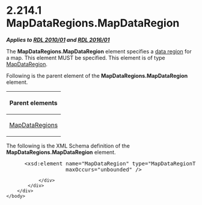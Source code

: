 <html dir="LTR" xmlns:mshelp="http://msdn.microsoft.com/mshelp" xmlns:ddue="http://ddue.schemas.microsoft.com/authoring/2003/5" xmlns:xlink="http://www.w3.org/1999/xlink" xmlns:tool="http://www.microsoft.com/tooltip">
    <head>
        <meta http-equiv="Content-Type" content="text/html; CHARSET=utf-8"></meta>
        <meta name="save" content="history"></meta>
        <title>2.214.1 MapDataRegions.MapDataRegion</title>
        <xml>
            <mshelp:toctitle title="2.214.1 MapDataRegions.MapDataRegion"></mshelp:toctitle>
            <mshelp:rltitle title="[MS-RDL]: MapDataRegions.MapDataRegion"></mshelp:rltitle>
            <mshelp:keyword index="A" term="7d6a4ffe-5a37-4e99-baf4-92b278e22787"></mshelp:keyword>
            <mshelp:attr name="DCSext.ContentType" value="open specification"></mshelp:attr>
            <mshelp:attr name="AssetID" value="7d6a4ffe-5a37-4e99-baf4-92b278e22787"></mshelp:attr>
            <mshelp:attr name="TopicType" value="kbRef"></mshelp:attr>
            <mshelp:attr name="DCSext.Title" value="[MS-RDL]: MapDataRegions.MapDataRegion" />
        </xml>
    </head>
    <body>
        <div id="header">
            <h1 class="heading">2.214.1 MapDataRegions.MapDataRegion</h1>
        </div>
        <div id="mainSection">
            <div id="mainBody">
                <div id="allHistory" class="saveHistory"></div>
                <div id="sectionSection0" class="section" name="collapseableSection">
                    

<p><b><i>Applies to </i></b><a href="3428e690-a348-4ec7-8a6a-8efb42d2cdee.html"><b><i>RDL 2010/01</i></b></a><b><i>
and </i></b><a href="52ce3983-2bfc-4e72-9359-42aaf5fe4509.html"><b><i>RDL 2016/01</i></b></a></p>

<p>The <b>MapDataRegions.MapDataRegion</b> element specifies a <a href="b2482b3f-74ab-4ca8-a9e5-c07955011743.html#gt_6abb146e-d02e-45aa-a034-b25b23b0dd48">data region</a> for a map. This
element MUST be specified. This element is of type <a href="8854608c-596e-4826-982d-286b5bc63b0c.html">MapDataRegion</a>. </p>

<p>Following is the parent element of the <b>MapDataRegions.MapDataRegion</b>
element.</p>

<table>
 <thead>
  <tr>
   <th>
   <p>Parent elements</p>
   </th>
  </tr>
 </thead>
 <tr>
  <td>
  <p><a href="63f87702-7103-489d-bee6-c88bdb8f48ee.html">MapDataRegions</a></p>
  </td>
 </tr>
</table>

<p>The following is the XML Schema definition of the <b>MapDataRegions.MapDataRegion</b>
element.           </p>

<dl>
<dd>
<div><pre> &lt;xsd:element name=&quot;MapDataRegion&quot; type=&quot;MapDataRegionType&quot; minOccurs=&quot;1&quot; 
              maxOccurs=&quot;unbounded&quot; /&gt;
</pre></div>
</dd></dl>


                </div>
            </div>
        </div>
    </body>
</html>